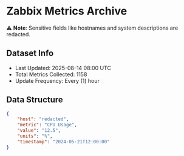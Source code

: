 # Zabbix Metrics Archive

⚠️ **Note**: Sensitive fields like hostnames and system descriptions are redacted.

## Dataset Info
- Last Updated: 2025-08-14 08:00 UTC
- Total Metrics Collected: 1158
- Update Frequency: Every (1) hour

## Data Structure
```json
{
    "host": "redacted",
    "metric": "CPU Usage",
    "value": "12.5",
    "units": "%",
    "timestamp": "2024-05-21T12:00:00"
}
```
